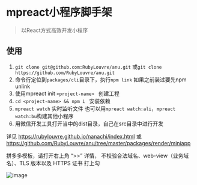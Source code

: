 # mpreact小程序脚手架

> 以React方式高效开发小程序

## 使用

1. `git clone git@github.com:RubyLouvre/anu.git` 或`git clone https://github.com/RubyLouvre/anu.git`<br />
2. 命令行定位到`packages/cli`目录下，执行`npm link` 如果之前装过要先npm unlink<br />
3. 使用mpreact init `<project-name> ` 创建工程<br />
4. `cd <project-name> && npm i ` 安装依赖 <br />
5. `mpreact watch` 实时监听文件 也可以用`mpreact watch:ali`，`mpreact watch:bu`构建其他小程序<br />
5. 用微信开发工具打开当中的dist目录，自己在src目录中进行开发<br />

详见 https://rubylouvre.github.io/nanachi/index.html 或  https://github.com/RubyLouvre/anu/tree/master/packages/render/miniapp

拼多多模板，请打开右上角 “>>” 详情，  不校验合法域名、web-view（业务域名）、TLS 版本以及 HTTPS 证书 打上勾


![image](https://user-images.githubusercontent.com/190846/45038189-53f44a80-b093-11e8-9ecb-a4080f21b262.png)

